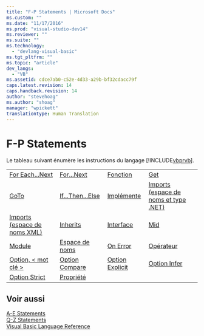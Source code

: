 ```yaml
---
title: "F-P Statements | Microsoft Docs"
ms.custom: ""
ms.date: "11/17/2016"
ms.prod: "visual-studio-dev14"
ms.reviewer: ""
ms.suite: ""
ms.technology: 
  - "devlang-visual-basic"
ms.tgt_pltfrm: ""
ms.topic: "article"
dev_langs: 
  - "VB"
ms.assetid: cdce7ab0-c52e-4d33-a29b-bf32cdacc79f
caps.latest.revision: 14
caps.handback.revision: 14
author: "stevehoag"
ms.author: "shoag"
manager: "wpickett"
translationtype: Human Translation
---
```

# F-P Statements
Le tableau suivant énumère les instructions du langage [!INCLUDE[vbprvb](../../../csharp/programming-guide/concepts/linq/includes/vbprvb_md.md)].  
  
|||||  
|-|-|-|-|  
|[For Each...Next](../../../visual-basic/language-reference/statements/for-each-next-statement.md)|[For...Next](../../../visual-basic/language-reference/statements/for-next-statement.md)|[Fonction](../../../visual-basic/language-reference/statements/function-statement.md)|[Get](../../../visual-basic/language-reference/statements/get-statement.md)|  
|[GoTo](../../../visual-basic/language-reference/statements/goto-statement.md)|[If...Then...Else](../../../visual-basic/language-reference/statements/if-then-else-statement.md)|[Implémente](../../../visual-basic/language-reference/statements/implements-statement.md)|[Imports \(espace de noms et type .NET\)](../../../visual-basic/language-reference/statements/imports-statement-net-namespace-and-type.md)|  
|[Imports \(espace de noms XML\)](../../../visual-basic/language-reference/statements/imports-statement-xml-namespace.md)|[Inherits](../../../visual-basic/language-reference/statements/inherits-statement.md)|[Interface](../../../visual-basic/language-reference/statements/interface-statement.md)|[Mid](../../../visual-basic/language-reference/statements/mid-statement.md)|  
|[Module](../../../visual-basic/language-reference/statements/module-statement.md)|[Espace de noms](../../../visual-basic/language-reference/statements/namespace-statement.md)|[On Error](../../../visual-basic/language-reference/statements/on-error-statement.md)|[Opérateur](../../../visual-basic/language-reference/statements/operator-statement.md)|  
|[Option, \< mot clé \>](../../../visual-basic/language-reference/statements/option-keyword-statement.md)|[Option Compare](../../../visual-basic/language-reference/statements/option-compare-statement.md)|[Option Explicit](../../../visual-basic/language-reference/statements/option-explicit-statement.md)|[Option Infer](../../../visual-basic/language-reference/statements/option-infer-statement.md)|  
|[Option Strict](../../../visual-basic/language-reference/statements/option-strict-statement.md)|[Propriété](../../../visual-basic/language-reference/statements/property-statement.md)|||  
  
## Voir aussi  
 [A\-E Statements](../../../visual-basic/language-reference/statements/a-e-statements.md)   
 [Q\-Z Statements](../../../visual-basic/language-reference/statements/q-z-statements.md)   
 [Visual Basic Language Reference](../../../visual-basic/language-reference/index.md)